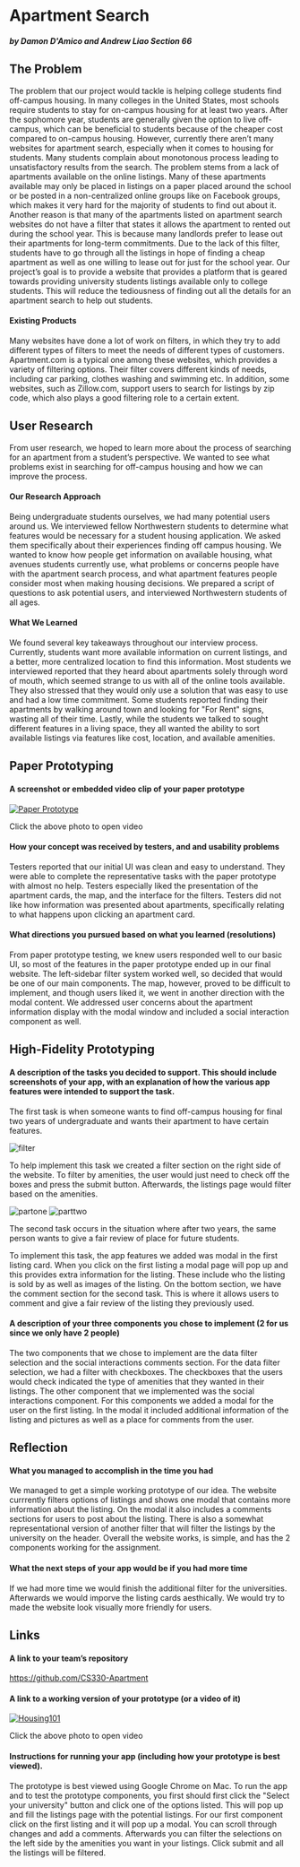 # Apartment Search
##### by Damon D'Amico and Andrew Liao Section 66
## The Problem
The problem that our project would tackle is helping college students find off-campus housing. In many colleges in the United States, most schools require students to stay for on-campus housing for at least two years. After the sophomore year, students are generally given the option to live off-campus, which can be beneficial to students because of the cheaper cost compared to on-campus housing. However, currently there aren’t many websites for apartment search, especially when it comes to housing for students. Many students complain about monotonous process leading to unsatisfactory results from the search. The problem stems from a lack of apartments available on the online listings. Many of these apartments available may only be placed in listings on a paper placed around the school or be posted in a non-centralized online groups like on Facebook groups, which makes it very hard for the majority of students to find out about it. Another reason is that many of the apartments listed on apartment search websites do not have a filter that states it allows the apartment to rented out during the school year. This is because many landlords prefer to lease out their apartments for long-term commitments. Due to the lack of this filter, students have to go through all the listings in hope of finding a cheap apartment as well as one willing to lease out for just for the school year. Our project’s goal is to provide a website that provides a platform that is geared towards providing university students listings available only to college students. This will reduce the tediousness of finding out all the details for an apartment search to help out students.  
#### Existing Products
Many websites have done a lot of work on filters, in which they try to add different types of filters to meet the needs of different types of customers. Apartment.com is a typical one among these websites, which provides a variety of filtering options. Their filter covers different kinds of needs, including car parking, clothes washing and swimming etc. In addition, some websites, such as Zillow.com, support users to search for listings by zip code, which also plays a good filtering role to a certain extent.
## User Research
From user research, we hoped to learn more about the process of searching for an apartment from a student’s perspective. We wanted to see what problems exist in searching for off-campus housing and how we can improve the process.
#### Our Research Approach
Being undergraduate students ourselves, we had many potential users around us. We interviewed fellow Northwestern students to determine what features would be necessary for a student housing application. We asked them specifically about their experiences finding off campus housing. We wanted to know how people get information on available housing, what avenues students currently use, what problems or concerns people have with the apartment search process, and what apartment features people consider most when making housing decisions. We prepared a script of questions to ask potential users, and interviewed Northwestern students of all ages.
#### What We Learned
We found several key takeaways throughout our interview process. Currently, students want more available information on current listings, and a better, more centralized location to find this information. Most students we interviewed reported that they heard about apartments solely through word of mouth, which seemed strange to us with all of the online tools available. They also stressed that they would only use a solution that was easy to use and had a low time commitment. Some students reported finding their apartments by walking around town and looking for "For Rent" signs, wasting all of their time. Lastly, while the students we talked to sought different features in a living space, they all wanted the ability to sort available listings via features like cost, location, and available amenities.
## Paper Prototyping
#### A screenshot or embedded video clip of your paper prototype
[![Paper Prototype](http://img.youtube.com/vi/KToKIlngCkc/0.jpg)](https://www.youtube.com/watch?v=KToKIlngCkc "Paper Prototype")

Click the above photo to open video
#### How your concept was received by testers, and and usability problems
Testers reported that our initial UI was clean and easy to understand. They were able to complete the representative tasks with the paper prototype with almost no help. Testers especially liked the presentation of the apartment cards, the map, and the interface for the filters. Testers did not like how information was presented about apartments, specifically relating to what happens upon clicking an apartment card.

#### What directions you pursued based on what you learned (resolutions)
From paper prototype testing, we knew users responded well to our basic UI, so most of the features in the paper prototype ended up in our final website. The left-sidebar filter system worked well, so decided that would be one of our main components. The map, however, proved to be difficult to implement, and though users liked it, we went in another direction with the modal content. We addressed user concerns about the apartment information display with the modal window and included a social interaction component as well.

## High-Fidelity Prototyping
#### A description of the tasks you decided to support. This should include screenshots of your app, with an explanation of how the various app features were intended to support the task.
The first task is when someone wants to find off-campus housing for final two years of undergraduate and wants their apartment to have certain features.

![filter](filter.png)

To help implement this task we created a filter section on the right side of the website. To filter by amenities, the user would just need to check off the boxes and press the submit button. Afterwards, the listings page would filter based on the amenities.

![partone](partone.png)
![parttwo](parttwo.png)

The second task occurs in the situation where after two years, the same person wants to give a fair review of place for future students.



To implement this task, the app features we added was modal in the first listing card. When you click on the first listing a modal page will pop up and this provides extra information for the listing. These include who the listing is sold by as well as images of the listing. On the bottom section, we have the comment section for the second task. This is where it allows users to comment and give a fair review of the listing they previously used.

#### A description of your three components you chose to implement (2 for us since we only have 2 people)
The two components that we chose to implement are the data filter selection and the social interactions comments section. For the data filter selection, we had a filter with checkboxes. The checkboxes that the users would check indicated the type of amenities that they wanted in their listings. The other component that we implemented was the social interactions component. For this components we added a modal for the user on the first listing. In the modal it included additional information of the listing and pictures as well as a place for comments from the user.
## Reflection
#### What you managed to accomplish in the time you had
We managed to get a simple working prototype of our idea. The website currrently filters options of listings and shows one modal that contains more information about the listing. On the modal it also includes a comments sections for users to post about the listing. There is also a somewhat representational version of another filter that will filter the listings by the university on the header. Overall the website works, is simple,  and has the 2 components working for the assignment.
#### What the next steps of your app would be if you had more time
If we had more time we would finish the additional filter for the universities. Afterwards we would imporve the listing cards aesthically. We would try to made the website look visually more friendly for users.
## Links
#### A link to your team’s repository
https://github.com/CS330-Apartment
#### A link to a working version of your prototype (or a video of it)
[![Housing101](http://img.youtube.com/vi/ZiSBbI2dRlE/0.jpg)](https://www.youtube.com/watch?v=ZiSBbI2dRlE "Housing101")

Click the above photo to open video


#### Instructions for running your app (including how your prototype is best viewed).
The prototype is best viewed using Google Chrome on Mac. To run the app and to test the prototype components, you first should first click the "Select your university" button and click one of the options listed. This will pop up and fill the listings page with the potential listings. For our first component click on the first listing and it will pop up a modal. You can scroll through changes and add a comments. Afterwards you can filter the selections on the left side  by the amenities you want in your listings. Click submit and all the listings will be filtered.
